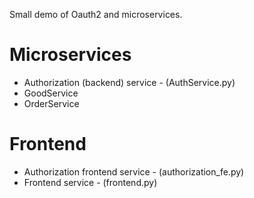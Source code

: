 Small demo of Oauth2 and microservices.
# Microservices
  - Authorization (backend) service - (AuthService.py)</br>
  - GoodService
  - OrderService

# Frontend 
  - Authorization frontend service - (authorization_fe.py)</br>
  - Frontend service - (frontend.py)</br>

